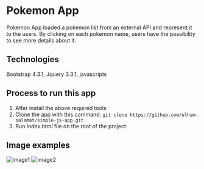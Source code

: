 # Pokemon App
Pokemon App loaded a pokemon list from an external API and represent it to the users. By clicking on each pokemon name, users have the possibility to see more details about it. 


## Technologies
Bootstrap 4.3.1, Jquery 3.3.1, javascripts 


## Process to run this app
1. After install the above required tools
2. Clone the app with this command: `git clone https://github.com/elham-salamat/simple-js-app.git`
3. Run *index.html* file on the root of the project

## Image examples

![image1](https://user-images.githubusercontent.com/35340273/149949565-21859d74-1f03-4a8a-bda5-81da95c99ad8.JPG)
![image2](https://user-images.githubusercontent.com/35340273/149949878-cedff15b-4a34-4b88-b592-a4f03f2e6566.JPG)
 



 
